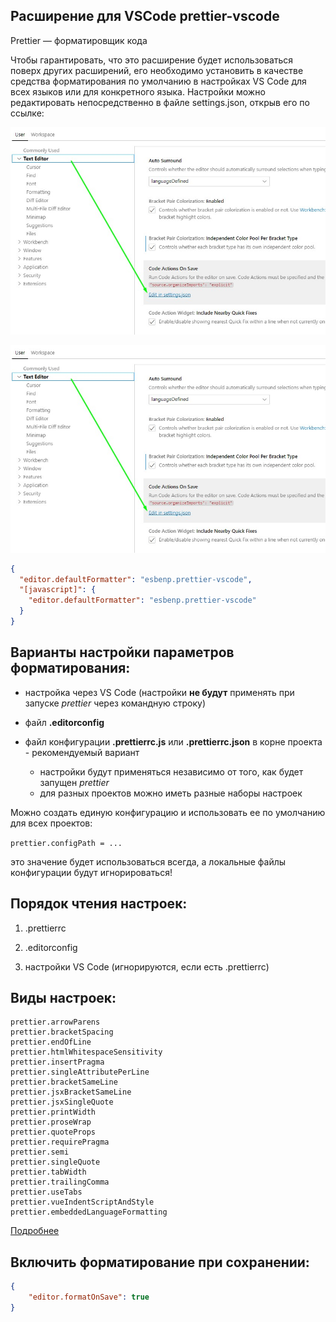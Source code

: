 ## Расширение для VSCode prettier-vscode

Prettier — форматировщик кода

Чтобы гарантировать, что это расширение будет использоваться поверх других расширений,
его необходимо установить в качестве средства форматирования по умолчанию в настройках VS Code 
для всех языков или для конкретного языка.
Настройки можно редактировать непосредственно в файле settings.json, открыв его по ссылке:

![Ссылка на файл с настройками](/src/assets/jpg/vscode-settings-json.jpg)

<img src="/src/assets/jpg/vscode-settings-json.jpg" alt="файл настроек"/>

```json
{
  "editor.defaultFormatter": "esbenp.prettier-vscode",
  "[javascript]": {
    "editor.defaultFormatter": "esbenp.prettier-vscode"
  }
}
```
## Варианты настройки параметров форматирования:

- настройка через VS Code (настройки **не будут** применять при запуске *prettier* через командную строку)

- файл **.editorconfig**

- файл конфигурации **.prettierrc.js** или **.prettierrc.json** в корне проекта - рекомендуемый вариант

    - настройки будут применяться независимо от того, как будет запущен *prettier*
    - для разных проектов можно иметь разные наборы настроек

Можно создать единую конфигурацию и использовать ее по умолчанию для всех проектов:

`prettier.configPath = ...`

это значение будет использоваться всегда, а локальные файлы конфигурации будут игнорироваться!


## Порядок чтения настроек:

1. .prettierrc

2. .editorconfig

3. настройки VS Code (игнорируются, если есть .prettierrc)


## Виды настроек:

```
prettier.arrowParens
prettier.bracketSpacing
prettier.endOfLine
prettier.htmlWhitespaceSensitivity
prettier.insertPragma
prettier.singleAttributePerLine
prettier.bracketSameLine
prettier.jsxBracketSameLine
prettier.jsxSingleQuote
prettier.printWidth
prettier.proseWrap
prettier.quoteProps
prettier.requirePragma
prettier.semi
prettier.singleQuote
prettier.tabWidth
prettier.trailingComma
prettier.useTabs
prettier.vueIndentScriptAndStyle
prettier.embeddedLanguageFormatting
```
[Подробнее](https://prettier.io/docs/en/options.html)

## Включить форматирование при сохранении:

```json
{
    "editor.formatOnSave": true
}
```
